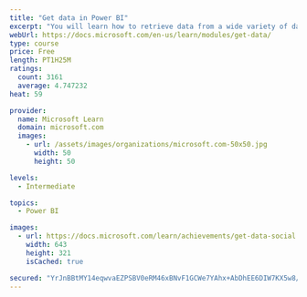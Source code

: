 ```yaml
---
title: "Get data in Power BI"
excerpt: "You will learn how to retrieve data from a wide variety of data sources, including Microsoft Excel, relational databases, and NoSQL data stores. You will also learn how to improve performance while retrieving data."
webUrl: https://docs.microsoft.com/en-us/learn/modules/get-data/
type: course
price: Free
length: PT1H25M
ratings:
  count: 3161
  average: 4.747232
heat: 59

provider:
  name: Microsoft Learn
  domain: microsoft.com
  images:
    - url: /assets/images/organizations/microsoft.com-50x50.jpg
      width: 50
      height: 50

levels:
  - Intermediate

topics:
  - Power BI

images:
  - url: https://docs.microsoft.com/learn/achievements/get-data-social.png
    width: 643
    height: 321
    isCached: true

secured: "YrJnBBtMY14eqwvaEZPSBV0eRM46xBNvF1GCWe7YAhx+AbDhEE6DIW7KX5w8/6LhTfyEAkyUJgo55YfoTP4kvlewYfAfRi5opsaV5enKB3qSTrE3x1y/cpboxuiO87xn4j43vOGJlonhtNoCZaeXdIx/3trGApe8CxnsQlS7GK1BR3MSiNNTcsySnkdMBF/MfSK4TzlXsMVhrwMtuOuWHtqa2iitEco2RNXzMakeb1P9SwXvRkZUdyjnb3BojO4bFzaqwBYfY9kAOZ0mHEiTF5JfGCXs+ldhSa4VRfEMgq6zWeEHPEgmNpioJ0lg9mqtuoOb9ob3G352Kd4j4//E6c8qg/QJU6ar/U6KWac30UmK9vJAUwWzScr3rif2laP98tEQvfqUKBBUsaN9OhmX4HAtLVEy8Jelq4jzK5SO8FQ=;fSHXXEGzEBDgJjyDNWiSpA=="
---
```


